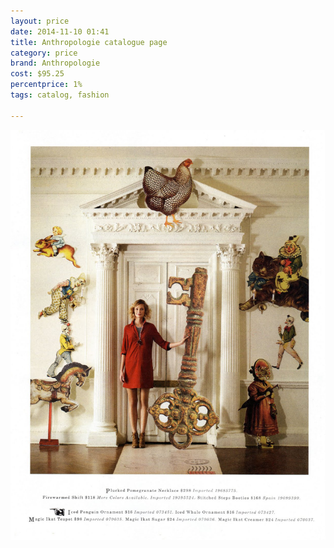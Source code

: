 ```yaml
---
layout: price
date: 2014-11-10 01:41
title: Anthropologie catalogue page
category: price
brand: Anthropologie
cost: $95.25
percentprice: 1%
tags: catalog, fashion

---
```





           
<img src="/img/editscans/anthro1.png">
            
<div class="overlayContainerPrice">
<object type="image/svg+xml" data="/img/overlays/anthro1overlay.svg" class="trans"></object>
</div>


            
        
        
